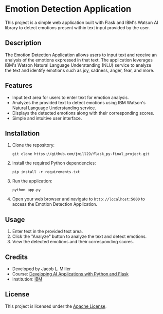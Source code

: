 # Emotion Detection Application

This project is a simple web application built with Flask and IBM's Watson AI library to detect emotions present within text input provided by the user.

## Description

The Emotion Detection Application allows users to input text and receive an analysis of the emotions expressed in that text. The application leverages IBM's Watson Natural Language Understanding (NLU) service to analyze the text and identify emotions such as joy, sadness, anger, fear, and more.

## Features

- Input text area for users to enter text for emotion analysis.
- Analyzes the provided text to detect emotions using IBM Watson's Natural Language Understanding service.
- Displays the detected emotions along with their corresponding scores.
- Simple and intuitive user interface.

## Installation

1. Clone the repository:

   ```
   git clone https://github.com/jmill29/flask_py-final_project.git
   ```

2. Install the required Python dependencies:

   ```
   pip install -r requirements.txt
   ```
   
3. Run the application:

   ```
   python app.py
   ```

5. Open your web browser and navigate to `http://localhost:5000` to access the Emotion Detection Application.

## Usage

1. Enter text in the provided text area.
2. Click the "Analyze" button to analyze the text and detect emotions.
3. View the detected emotions and their corresponding scores.

## Credits

- Developed by Jacob L. Miller
- Course: [Developing AI Applications with Python and Flask](https://www.coursera.org/learn/python-project-for-ai-application-development)
- Institution: [IBM](https://www.ibm.com/)

## License

This project is licensed under the [Apache License](oaqjp-final-project-emb-ai/LICENSE).
